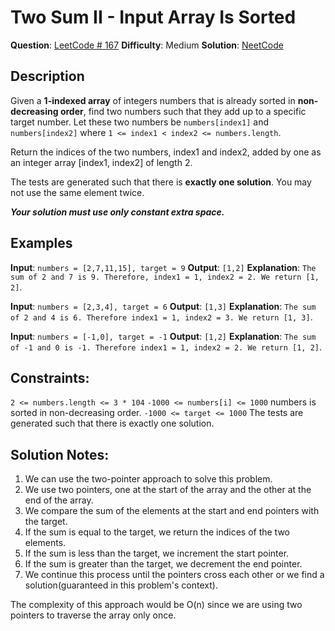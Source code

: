 # Two Sum II - Input Array Is Sorted
__Question__: [LeetCode # 167](https://leetcode.com/problems/two-sum-ii-input-array-is-sorted/)
__Difficulty__: Medium
__Solution__: [NeetCode](https://youtu.be/cQ1Oz4ckceM)

## Description
Given a __1-indexed array__ of integers numbers that is already sorted in __non-decreasing order__, find two numbers such that they add up to a specific target number. Let these two numbers be `numbers[index1]` and `numbers[index2]` where `1 <= index1 < index2 <= numbers.length`.

Return the indices of the two numbers, index1 and index2, added by one as an integer array [index1, index2] of length 2.

The tests are generated such that there is __exactly one solution__. You may not use the same element twice.

___Your solution must use only constant extra space.___

## Examples
__Input__: `numbers = [2,7,11,15], target = 9`
__Output__: `[1,2]`
__Explanation__: `The sum of 2 and 7 is 9. Therefore, index1 = 1, index2 = 2. We return [1, 2]`.

__Input__: `numbers = [2,3,4], target = 6`
__Output__: `[1,3]`
__Explanation__: `The sum of 2 and 4 is 6. Therefore index1 = 1, index2 = 3. We return [1, 3]`.

__Input__: `numbers = [-1,0], target = -1`
__Output__: `[1,2]`
__Explanation__: `The sum of -1 and 0 is -1. Therefore index1 = 1, index2 = 2. We return [1, 2]`.


## Constraints:
`2 <= numbers.length <= 3 * 104`
`-1000 <= numbers[i] <= 1000` numbers is sorted in non-decreasing order.
`-1000 <= target <= 1000`
The tests are generated such that there is exactly one solution.

## Solution Notes:
1. We can use the two-pointer approach to solve this problem.
2. We use two pointers, one at the start of the array and the other at the end of the array.
3. We compare the sum of the elements at the start and end pointers with the target.
4. If the sum is equal to the target, we return the indices of the two elements.
5. If the sum is less than the target, we increment the start pointer.
6. If the sum is greater than the target, we decrement the end pointer.
7. We continue this process until the pointers cross each other or we find a solution(guaranteed in this problem's context).

The complexity of this approach would be O(n) since we are using two pointers to traverse the array only once.
